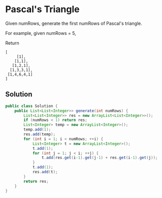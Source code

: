 # Pascal's Triangle

Given numRows, generate the first numRows of Pascal's triangle.

For example, given numRows = 5,

Return

    [
         [1],
        [1,1],
       [1,2,1],
      [1,3,3,1],
     [1,4,6,4,1]
    ]

## Solution

```java
public class Solution {
    public List<List<Integer>> generate(int numRows) {
        List<List<Integer>> res = new ArrayList<List<Integer>>();
        if (numRows < 1) return res;
        List<Integer> temp = new ArrayList<Integer>();
        temp.add(1);
        res.add(temp);
        for (int i = 1; i < numRows; ++i) {
            List<Integer> t = new ArrayList<Integer>();
            t.add(1); 
            for (int j = 1; j < i; ++j) {
                t.add(res.get(i-1).get(j-1) + res.get(i-1).get(j));
            }
            t.add(1);
            res.add(t);
        }
        return res;
    }
}
```